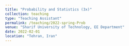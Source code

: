 ```yaml
---
title: "Probability and Statistics (3x)"
collection: teaching
type: "Teaching Assistant"
permalink: /teaching/2022-spring-Prob
venue: "Sharif University of Technology, EE Department"
date: 2022-02-01
location: "Tehran, Iran"
---
```

